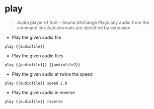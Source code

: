 # play

> Audio player of SoX - Sound eXchange
> Plays any audio from the command line
> Audioformats are identified by extension

- Play the given audio file

`play {{audiofile}}`

- Play the given audio files

`play {{audiofile1}} {{audiofile2}}`

- Play the given audio at twice the speed

`play {{audiofile}} speed 2.0`

- Play the given audio in reverse

`play {{audiofile}} reverse`


